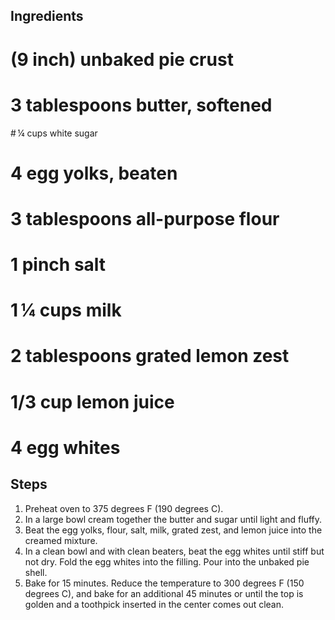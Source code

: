 ## Ingredients
# (9 inch) unbaked pie crust
# 3 tablespoons butter, softened
# ¼ cups white sugar
# 4 egg yolks, beaten
# 3 tablespoons all-purpose flour
# 1 pinch salt
# 1 ¼ cups milk
# 2 tablespoons grated lemon zest
# 1/3 cup lemon juice
# 4 egg whites

## Steps
1. Preheat oven to 375 degrees F (190 degrees C).
1. In a large bowl cream together the butter and sugar until light and fluffy.
1. Beat the egg yolks, flour, salt, milk, grated zest, and lemon juice into the creamed mixture.
1. In a clean bowl and with clean beaters, beat the egg whites until stiff but not dry. Fold the egg whites into the filling. Pour into the unbaked pie shell.
1. Bake for 15 minutes. Reduce the temperature to 300 degrees F (150 degrees C), and bake for an additional 45 minutes or until the top is golden and a toothpick inserted in the center comes out clean.
